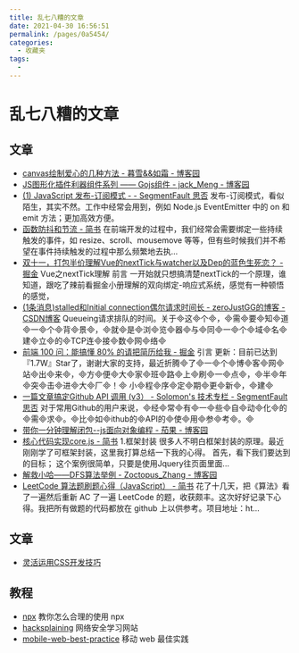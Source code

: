 ```yaml
---
title: 乱七八糟的文章
date: 2021-04-30 16:56:51
permalink: /pages/0a5454/
categories:
  - 收藏夹
tags:
  - 
---
```

# 乱七八糟的文章

## 文章
- [canvas绘制爱心的几种方法 - 暮雪&&如霜 - 博客园](https://www.cnblogs.com/sunshine21/p/7757958.html) 
- [JS图形化插件利器组件系列 &mdash;&mdash; Gojs组件 - jack_Meng - 博客园](https://www.cnblogs.com/mq0036/p/7941843.html) 
- [(1) JavaScript 发布-订阅模式 - - SegmentFault 思否](https://segmentfault.com/a/1190000019260857) 发布-订阅模式，看似陌生，其实不然。工作中经常会用到，例如 Node.js EventEmitter 中的 on 和 emit 方法；更加高效方便。
- [函数防抖和节流 - 简书](https://www.jianshu.com/p/c8b86b09daf0) 在前端开发的过程中，我们经常会需要绑定一些持续触发的事件，如 resize、scroll、mousemove 等等，但有些时候我们并不希望在事件持续触发的过程中那么频繁地去执...
- [双十一，打包半价理解Vue的nextTick与watcher以及Dep的蓝色生死恋？ - 掘金](https://juejin.im/post/5be692936fb9a049e129b741) Vue之nextTick理解 前言 一开始就只想搞清楚nextTick的一个原理，谁知道，跟吃了辣前看掘金小册理解的双向绑定-响应式系统，感觉有一种顿悟的感觉，
- [(1条消息)stalled和Initial connection偶尔请求时间长 - zeroJustGG的博客 - CSDN博客](https://blog.csdn.net/zeroJustGG/article/details/90639844) Queueing请求排队的时间。关于这个，需要知道一个背景，就是浏览器与同一个域名建立的TCP连接数网络
- [前端 100 问：能搞懂 80% 的请把简历给我 - 掘金](https://juejin.im/post/5d23e750f265da1b855c7bbe#heading-109) 引言 更新：目前已达到『1.7W』Star了，谢谢大家的支持，最近折腾了一个博客网站出来，方便大家班路上刷一点，半年突击进大厂！ 小程序定期更新，建
- [一篇文章搞定Github API 调用 (v3） - Solomon's 技术专栏 - SegmentFault 思否](https://segmentfault.com/a/1190000015144126?utm_source=tag-newest) 对于常用Github的用户来说，经常有一些自动化的需求。比如ithub的API的使用参考。
- [带你一分钟理解闭包--js面向对象编程 - 茄果 - 博客园](https://www.cnblogs.com/qieguo/p/5457040.html)
- [核心代码实现core.js - 简书](https://www.jianshu.com/p/28b03e3c246e) 1.框架封装 很多人不明白框架封装的原理。最近刚刚学了可框架封装，这里我打算总结一下我的心得。 首先，看下我们要达到的目标； 这个案例很简单，只要是使用Jquery往页面里面...
- [解救小哈&mdash;&mdash;DFS算法举例 - Zoctopus_Zhang - 博客园](https://www.cnblogs.com/OctoptusLian/p/7429645.html)
- [LeetCode 算法题刷题心得（JavaScript） - 简书](https://www.jianshu.com/p/8876704ea9c8) 花了十几天，把《算法》看了一遍然后重新 AC 了一遍 LeetCode 的题，收获颇丰。这次好好记录下心得。我把所有做题的代码都放在 github 上以供参考。项目地址：ht...



## 文章
* [灵活运用CSS开发技巧](https://juejin.im/post/5d4d0ec651882549594e7293)


## 教程

- [npx](https://egghead.io/courses/execute-npm-package-binaries-with-the-npx-package-runner) 教你怎么合理的使用 npx
- [hacksplaining](https://www.hacksplaining.com/lessons) 网络安全学习网站
- [mobile-web-best-practice](https://github.com/mcuking/mobile-web-best-practice) 移动 web 最佳实践
